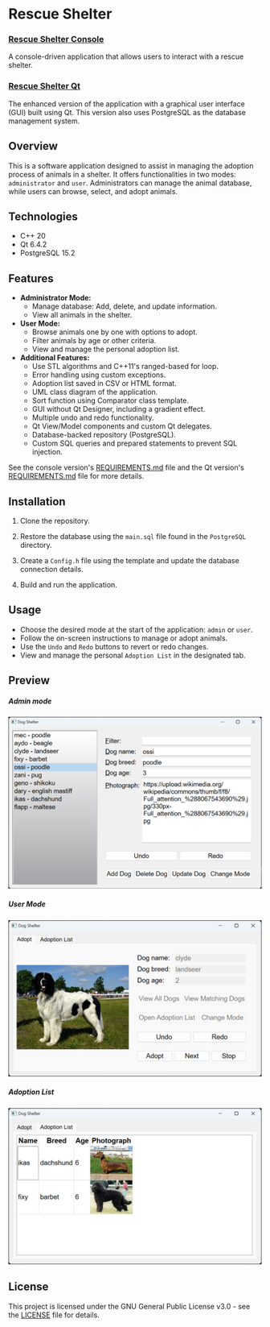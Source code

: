# Rescue Shelter

### [Rescue Shelter Console](Rescue%20Shelter%20Console)

A console-driven application that allows users to interact with a rescue shelter.

### [Rescue Shelter Qt](Rescue%20Shelter%20Qt)

The enhanced version of the application with a graphical user interface (GUI) built using Qt. This version also uses PostgreSQL as the database management system.

## Overview

This is a software application designed to assist in managing the adoption process of animals in a shelter. It offers functionalities in two modes: `administrator` and `user`. Administrators can manage the animal database, while users can browse, select, and adopt animals.

## Technologies

- C++ 20
- Qt 6.4.2
- PostgreSQL 15.2

## Features

- **Administrator Mode:**
  - Manage database: Add, delete, and update information.
  - View all animals in the shelter.
- **User Mode:**
  - Browse animals one by one with options to adopt.
  - Filter animals by age or other criteria.
  - View and manage the personal adoption list.
- **Additional Features:**
  - Use STL algorithms and C++11's ranged-based for loop.
  - Error handling using custom exceptions.
  - Adoption list saved in CSV or HTML format.
  - UML class diagram of the application.
  - Sort function using Comparator class template.
  - GUI without Qt Designer, including a gradient effect.
  - Multiple undo and redo functionality.
  - Qt View/Model components and custom Qt delegates.
  - Database-backed repository (PostgreSQL).
  - Custom SQL queries and prepared statements to prevent SQL injection.

See the console version's [REQUIREMENTS.md](./Rescue%20Shelter%20Console/REQUIREMENTS.md) file and the Qt version's [REQUIREMENTS.md](./Rescue%20Shelter%20Qt/REQUIREMENTS.md) file for more details.

## Installation

1. Clone the repository.

2. Restore the database using the `main.sql` file found in the `PostgreSQL` directory.

3. Create a `Config.h` file using the template and update the database connection details.

4. Build and run the application.

## Usage

- Choose the desired mode at the start of the application: `admin` or `user`.
- Follow the on-screen instructions to manage or adopt animals.
- Use the `Undo` and `Redo` buttons to revert or redo changes.
- View and manage the personal `Adoption List` in the designated tab.

## Preview

##### Admin mode

![Admin Mode Preview](./Media/admin.png)

##### User Mode

![User Mode Preview](./Media/user.png)

##### Adoption List

![Adoption List Preview](./Media/adoption_list.png)

## License

This project is licensed under the GNU General Public License v3.0 - see the [LICENSE](./LICENSE) file for details.
